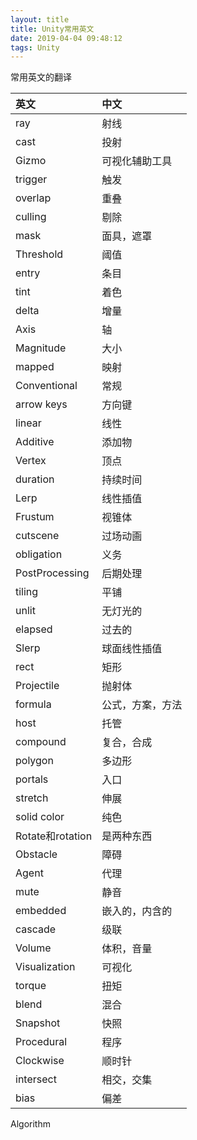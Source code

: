 ```yaml
---
layout: title
title: Unity常用英文
date: 2019-04-04 09:48:12
tags: Unity
---
```

常用英文的翻译

<!--more-->

| 英文  | 中文  |
| :------------ | :------------ |
| ray  | 射线  |
| cast  | 投射  |
| Gizmo  | 可视化辅助工具  |
| trigger  | 触发  |
| overlap  | 重叠  |
| culling  | 剔除  |
| mask  | 面具，遮罩  | 
| Threshold  | 阈值  |
| entry  | 条目  | 
| tint  | 着色  | 
| delta  | 增量  |
| Axis  | 轴  |
| Magnitude  | 大小  |
| mapped  | 映射  |
| Conventional  | 常规  |
| arrow keys  | 方向键  |
| linear  | 线性  |
| Additive  | 添加物  |
| Vertex  | 顶点  | 
| duration  | 持续时间  |
| Lerp  | 线性插值  |  
| Frustum  | 视锥体  |
| cutscene  | 过场动画  |  
| obligation  | 义务  |
| PostProcessing  | 后期处理  |   
| tiling  | 平铺  |     
| unlit  | 无灯光的  |   
| elapsed  | 过去的  |   
| Slerp  | 球面线性插值  |   
| rect  | 矩形  |     
| Projectile  | 抛射体  |  
| formula  | 公式，方案，方法  |   
| host  | 托管  |   
| compound  | 复合，合成  |     
| polygon  | 多边形  |   
| portals  | 入口  |   
| stretch  | 伸展  |  
| solid color  | 纯色  |   
| Rotate和rotation  | 是两种东西  |   
| Obstacle  | 障碍  |   
| Agent  | 代理  |   
| mute  | 静音  |   
| embedded  | 嵌入的，内含的  |   
| cascade  | 级联  |  
| Volume  | 体积，音量  |   
| Visualization  | 可视化  |  
| torque | 扭矩  | 
| blend  | 混合  |   
| Snapshot  | 快照  |  
| Procedural  | 程序  |  
| Clockwise  | 顺时针  |   
| intersect  | 相交，交集  |  
| bias  | 偏差  |
  
Algorithm